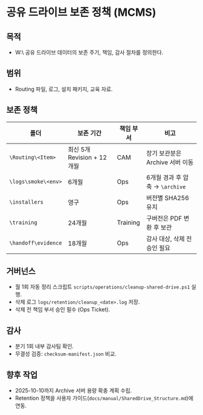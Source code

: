 # 공유 드라이브 보존 정책 (MCMS)

## 목적
- W:\ 공유 드라이브 데이터의 보존 주기, 책임, 감사 절차를 정의한다.

## 범위
- Routing 파일, 로그, 설치 패키지, 교육 자료.

## 보존 정책
| 폴더 | 보존 기간 | 책임 부서 | 비고 |
| --- | --- | --- | --- |
| `\Routing\<Item>` | 최신 5개 Revision + 12개월 | CAM | 장기 보관분은 Archive 서버 이동 |
| `\logs\smoke\<env>` | 6개월 | Ops | 6개월 경과 후 압축 → `\archive` |
| `\installers` | 영구 | Ops | 버전별 SHA256 유지 |
| `\training` | 24개월 | Training | 구버전은 PDF 변환 후 보관 |
| `\handoff\evidence` | 18개월 | Ops | 감사 대상, 삭제 전 승인 필요 |

## 거버넌스
- 월 1회 자동 정리 스크립트 `scripts/operations/cleanup-shared-drive.ps1` 실행.
- 삭제 로그 `logs/retention/cleanup_<date>.log` 저장.
- 삭제 전 책임 부서 승인 필수 (Ops Ticket).

## 감사
- 분기 1회 내부 감사팀 확인.
- 무결성 검증: `checksum-manifest.json` 비교.

## 향후 작업
- 2025-10-10까지 Archive 서버 용량 확충 계획 수립.
- Retention 정책을 사용자 가이드(`docs/manual/SharedDrive_Structure.md`)에 연동.

